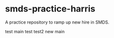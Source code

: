 # smds-practice-harris
A practice repository to ramp up new hire in SMDS.

test main
test
test2
new main